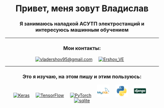 <h1 align="center">Привет, меня зовут Владислав</h1>
<h3 align="center">Я занимаюсь наладкой АСУТП электростанций и интересуюсь машинным обучением</h3>
<hr>
<h3 align="center">Мои контакты:</h3>
<p align="center">
  <a href="mailto:vladershov95@gmail.com" target="blank"><img align="center" src="https://encrypted-tbn0.gstatic.com/images?q=tbn:ANd9GcTRVtvwuFkDALIRuFDuvHKxscW7nM5ishGf9g&usqp=CAU" alt="vladershov95@gmail.com" height="40" width="40" /></a>&nbsp;&nbsp;&nbsp;&nbsp;
  <a href="https://t.me/Ershov_VE" target="blank"><img align="center" src="https://cdn.worldvectorlogo.com/logos/telegram-1.svg" alt="Ershov_VE" height="40" width="40" /></a>&nbsp;&nbsp;&nbsp;&nbsp;
</p>
<hr>
<h3 align="center">Это я изучаю, на этом пишу и этим пользуюсь:</h3>
<p align="center">
  <a href="https://keras.io/" target="_blank"> <img src="https://upload.wikimedia.org/wikipedia/commons/thumb/a/ae/Keras_logo.svg/1200px-Keras_logo.svg.png" alt="Keras" width="40" height="40"/></a>&nbsp;&nbsp;&nbsp;&nbsp;
  <a href="https://www.tensorflow.org/" target="_blank"> <img src="https://upload.wikimedia.org/wikipedia/commons/thumb/2/2d/Tensorflow_logo.svg/1200px-Tensorflow_logo.svg.png" alt="TensorFlow" width="40" height="40"/></a>&nbsp;&nbsp;&nbsp;&nbsp;
  <a href="https://pytorch.org/" target="_blank"> <img src="https://pytorch.org/assets/images/pytorch-logo.png" alt="PyTorch" width="40" height="40"/></a>&nbsp;&nbsp;&nbsp;&nbsp;
  <a href="https://www.mysql.com/" target="_blank"> <img src="https://raw.githubusercontent.com/devicons/devicon/master/icons/mysql/mysql-original-wordmark.svg" alt="mysql" width="40" height="40"/></a>&nbsp;&nbsp;&nbsp;&nbsp;
  <a href="https://www.python.org" target="_blank"> <img src="https://raw.githubusercontent.com/devicons/devicon/master/icons/python/python-original.svg" alt="python" width="40" height="40"/></a>&nbsp;&nbsp;&nbsp;&nbsp;
  <a href="https://www.djangoproject.com/" target="_blank"> <img src="https://raw.githubusercontent.com/devicons/devicon/master/icons/django/django-original.svg" alt="django" width="40" height="40"/></a>&nbsp;&nbsp;&nbsp;&nbsp;
  <a href="https://www.sqlite.org/" target="_blank"> <img src="https://www.vectorlogo.zone/logos/sqlite/sqlite-icon.svg" alt="sqlite" width="40" height="40"/></a>
</p>
